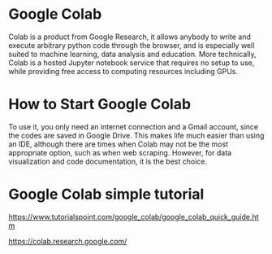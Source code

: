 # Google Colab

Colab is a product from Google Research, it allows anybody to write and execute arbitrary python code through the browser, and is especially well suited to machine learning, data analysis and education. More technically, Colab is a hosted Jupyter notebook service that requires no setup to use, while providing free access to computing resources including GPUs.

# How to Start Google Colab

To use it, you only need an internet connection and a Gmail account, since the codes are saved in Google Drive. This makes life much easier than using an IDE, although there are times when Colab may not be the most appropriate option, such as when web scraping. However, for data visualization and code documentation, it is the best choice.

# Google Colab simple tutorial


https://www.tutorialspoint.com/google_colab/google_colab_quick_guide.htm


https://colab.research.google.com/
